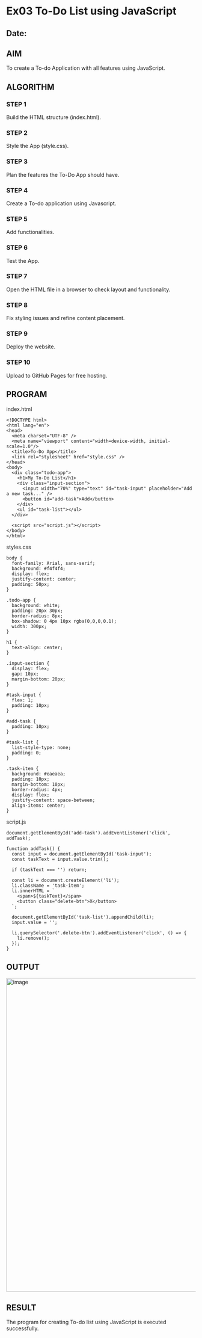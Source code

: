 # Ex03 To-Do List using JavaScript
## Date:

## AIM
To create a To-do Application with all features using JavaScript.

## ALGORITHM
### STEP 1
Build the HTML structure (index.html).

### STEP 2
Style the App (style.css).

### STEP 3
Plan the features the To-Do App should have.

### STEP 4
Create a To-do application using Javascript.

### STEP 5
Add functionalities.

### STEP 6
Test the App.

### STEP 7
Open the HTML file in a browser to check layout and functionality.

### STEP 8
Fix styling issues and refine content placement.

### STEP 9
Deploy the website.

### STEP 10
Upload to GitHub Pages for free hosting.

## PROGRAM
index.html

```
<!DOCTYPE html>
<html lang="en">
<head>
  <meta charset="UTF-8" />
  <meta name="viewport" content="width=device-width, initial-scale=1.0"/>
  <title>To-Do App</title>
  <link rel="stylesheet" href="style.css" />
</head>
<body>
  <div class="todo-app">
    <h1>My To-Do List</h1>
    <div class="input-section">
      <input width="70%" type="text" id="task-input" placeholder="Add a new task..." />
      <button id="add-task">Add</button>
    </div>
    <ul id="task-list"></ul>
  </div>

  <script src="script.js"></script>
</body>
</html>
```
styles.css

```
body {
  font-family: Arial, sans-serif;
  background: #f4f4f4;
  display: flex;
  justify-content: center;
  padding: 50px;
}

.todo-app {
  background: white;
  padding: 20px 30px;
  border-radius: 8px;
  box-shadow: 0 4px 10px rgba(0,0,0,0.1);
  width: 300px;
}

h1 {
  text-align: center;
}

.input-section {
  display: flex;
  gap: 10px;
  margin-bottom: 20px;
}

#task-input {
  flex: 1;
  padding: 10px;
}

#add-task {
  padding: 10px;
}

#task-list {
  list-style-type: none;
  padding: 0;
}

.task-item {
  background: #eaeaea;
  padding: 10px;
  margin-bottom: 10px;
  border-radius: 4px;
  display: flex;
  justify-content: space-between;
  align-items: center;
}

```
script.js

```
document.getElementById('add-task').addEventListener('click', addTask);

function addTask() {
  const input = document.getElementById('task-input');
  const taskText = input.value.trim();

  if (taskText === '') return;

  const li = document.createElement('li');
  li.className = 'task-item';
  li.innerHTML = `
    <span>${taskText}</span>
    <button class="delete-btn">X</button>
  `;

  document.getElementById('task-list').appendChild(li);
  input.value = '';

  li.querySelector('.delete-btn').addEventListener('click', () => {
    li.remove();
  });
}
```

## OUTPUT
<img width="1439" height="834" alt="image" src="https://github.com/user-attachments/assets/57f613f3-9830-4c1b-8ee9-8d7a1531a586" />




## RESULT
The program for creating To-do list using JavaScript is executed successfully.
